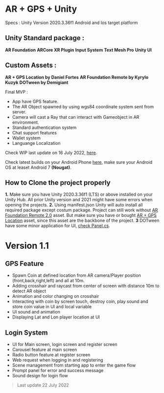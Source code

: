 # AR + GPS + Unity

Specs :
Unity Version 2020.3.36f1
Android and Ios target platform

## Unity Standard package : 
**AR Foundation**
**ARCore XR Plugin**
**Input System**
**Text Mesh Pro**
**Unity UI**

## Custom Assets :
**AR + GPS Location by Daniel Fortes**
**AR Foundation Remote by Kyrylo Kuzyk**
**DOTween by Demigiant**

Final MVP :
- App have GPS feature.
- The AR Object spawned by using wgs84 coordinate system sent from server.
- Camera will cast a Ray that can interact with Gameobject in AR environment.
- Standard authentication system
- Chat support features
- Wallet system
- Languange Localization

Check WIP last update on 16 July 2022, [here](https://drive.google.com/file/d/1JYOjn2o64FYqKFmASXCIW0u1OfPPzRAS/view?usp=sharing).

Check latest builds on your Android Phone [here](https://drive.google.com/file/d/1JlNanbv5qfPfd79a8Hosuwfva8V5eEne/view?usp=sharing), make sure your Android OS at leaset Android 7 **(Nougat)**.

## How to Clone the project properly

**1.** Make sure you have Unity 2020.3.36f1 (LTS) or above installed on your Unity Hub. All prior Unity version and 2021 might have some errors when opening the projects.
**2.** Using manifest.json Unity will auto install all required package except costum package. Project can still work without [AR Foundation Remote 2.0](https://assetstore.unity.com/packages/tools/utilities/ar-foundation-remote-2-0-201106) asset. But make sure you have or bought [AR + GPS Location](https://assetstore.unity.com/packages/tools/integration/ar-gps-location-134882) asset, since this asset are the backbone of the project.
**3** DOTween have some minor application for UI, [check Panel.cs](https://github.com/Fitransyah-Portfolio-Unity-3D/AR-GPS-Coin-Catcher-Prototype/blob/master/Assets/_Project/Scripts/Panel.cs).


# Version 1.1

## GPS Feature
- Spawn Coin at defined location from AR camera/Player position (front,back,right,left) and all at 10m.
- Adding crosshair and raycast from center of screen with distance 10m to detect AR object
- Animation and color changing on crosshair
- Interacting with coin by screen touch, destroy coin, play sound and store coin value in UI and local variable
- UI sound and animation
- Displaying Lat and Lon player location at UI

## Login System
- UI for Main screen, login screen and register screen
- Carousel feature at main screen
- Radio button feature at register screen
- Web request when logging in and registering
- Scene management from starting app to enter the game flow
- Prompt panel for error and success message
- Sound design for login flow

> Last update 22 July 2022